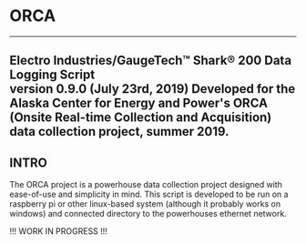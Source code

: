 # ORCA

--------------------------------------------------------------------------------------
Electro Industries/GaugeTech™ Shark® 200 Data Logging Script \
version 0.9.0 (July 23rd, 2019)
Developed for the Alaska Center for Energy and Power's ORCA (Onsite Real-time Collection and Acquisition)
data collection project, summer 2019.
--------------------------------------------------------------------------------------

INTRO
--------------------------------------------------------------------------------------
  The ORCA project is a powerhouse data collection project designed with ease-of-use and simplicity in mind. This script is developed to be run on a raspberry pi or other linux-based system (although it probably works on windows) and connected directory to the powerhouses ethernet network.



!!! WORK IN PROGRESS !!!
